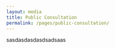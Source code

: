 ```yaml
---
layout: media
title: Public Consultation
permalink: /pages/public-consultation/
---
```


sasdasdasdasdsadsaas